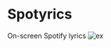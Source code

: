 # Spotyrics
On-screen Spotify lyrics
![ex](https://cdn.discordapp.com/attachments/660904280068456468/839895046618218516/9hBFlxk.gif)
